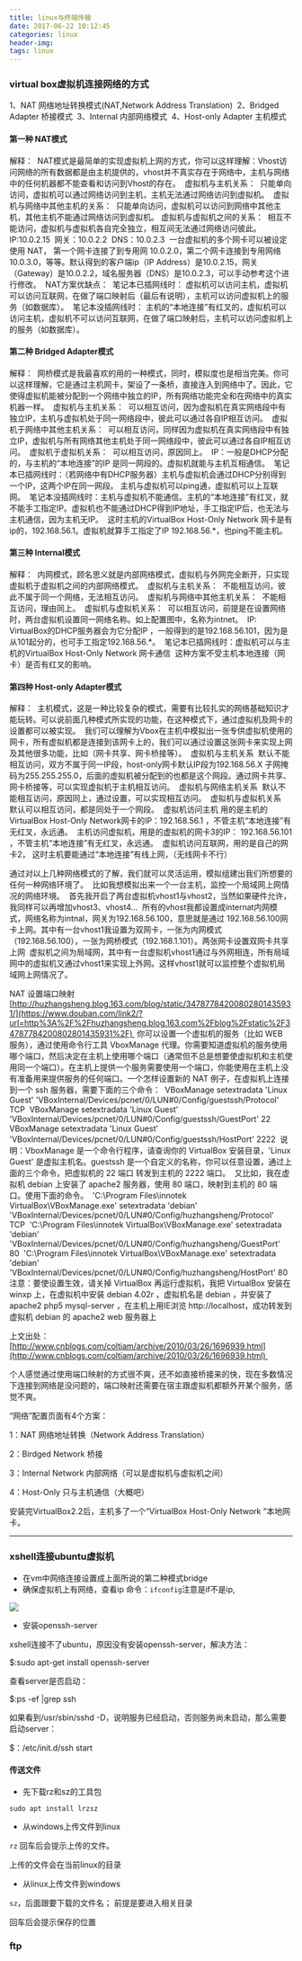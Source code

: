```yaml
---
title: linux与终端传输
date: 2017-06-22 10:12:45
categories: linux
header-img:
tags: linux
---
```




### virtual box虚拟机连接网络的方式

1、NAT 网络地址转换模式(NAT,Network Address Translation) 
2、Bridged Adapter 桥接模式 
3、Internal 内部网络模式 
4、Host-only Adapter 主机模式 

#### 第一种 NAT模式 

解释： 
NAT模式是最简单的实现虚拟机上网的方式，你可以这样理解：Vhost访问网络的所有数据都是由主机提供的，vhost并不真实存在于网络中，主机与网络中的任何机器都不能查看和访问到Vhost的存在。 
虚拟机与主机关系： 
只能单向访问，虚拟机可以通过网络访问到主机，主机无法通过网络访问到虚拟机。 
虚拟机与网络中其他主机的关系： 
只能单向访问，虚拟机可以访问到网络中其他主机，其他主机不能通过网络访问到虚拟机。
虚拟机与虚拟机之间的关系： 
相互不能访问，虚拟机与虚拟机各自完全独立，相互间无法通过网络访问彼此。 
IP:10.0.2.15 
网关：10.0.2.2 
DNS：10.0.2.3 
一台虚拟机的多个网卡可以被设定使用 NAT， 第一个网卡连接了到专用网 10.0.2.0，第二个网卡连接到专用网络 10.0.3.0，等等。默认得到的客户端ip（IP Address）是10.0.2.15，网关（Gateway）是10.0.2.2，域名服务器（DNS）是10.0.2.3，可以手动参考这个进行修改。 
NAT方案优缺点： 
笔记本已插网线时： 虚拟机可以访问主机，虚拟机可以访问互联网，在做了端口映射后（最后有说明），主机可以访问虚拟机上的服务（如数据库）。 
笔记本没插网线时： 主机的“本地连接”有红叉的，虚拟机可以访问主机，虚拟机不可以访问互联网，在做了端口映射后，主机可以访问虚拟机上的服务（如数据库）。 

#### 第二种 Bridged Adapter模式 

解释： 
网桥模式是我最喜欢的用的一种模式，同时，模拟度也是相当完美。你可以这样理解，它是通过主机网卡，架设了一条桥，直接连入到网络中了。因此，它使得虚拟机能被分配到一个网络中独立的IP，所有网络功能完全和在网络中的真实机器一样。 
虚拟机与主机关系： 
可以相互访问，因为虚拟机在真实网络段中有独立IP，主机与虚拟机处于同一网络段中，彼此可以通过各自IP相互访问。 
虚拟机于网络中其他主机关系： 
可以相互访问，同样因为虚拟机在真实网络段中有独立IP，虚拟机与所有网络其他主机处于同一网络段中，彼此可以通过各自IP相互访问。 
虚拟机于虚拟机关系： 
可以相互访问，原因同上。 
IP：一般是DHCP分配的，与主机的“本地连接”的IP 是同一网段的。虚拟机就能与主机互相通信。 
笔记本已插网线时：（若网络中有DHCP服务器）主机与虚拟机会通过DHCP分别得到一个IP，这两个IP在同一网段。 主机与虚拟机可以ping通，虚拟机可以上互联网。 
笔记本没插网线时：主机与虚拟机不能通信。主机的“本地连接”有红叉，就不能手工指定IP。虚拟机也不能通过DHCP得到IP地址，手工指定IP后，也无法与主机通信，因为主机无IP。 
这时主机的VirtualBox Host-Only Network 网卡是有ip的，192.168.56.1。虚拟机就算手工指定了IP 192.168.56.*，也ping不能主机。 

#### 第三种 Internal模式 

解释： 
内网模式，顾名思义就是内部网络模式，虚拟机与外网完全断开，只实现虚拟机于虚拟机之间的内部网络模式。 
虚拟机与主机关系： 
不能相互访问，彼此不属于同一个网络，无法相互访问。 
虚拟机与网络中其他主机关系： 
不能相互访问，理由同上。 
虚拟机与虚拟机关系： 
可以相互访问，前提是在设置网络时，两台虚拟机设置同一网络名称。如上配置图中，名称为intnet。 
IP: VirtualBox的DHCP服务器会为它分配IP ，一般得到的是192.168.56.101，因为是从101起分的，也可手工指定192.168.56.*。 
笔记本已插网线时：虚拟机可以与主机的VirtualBox Host-Only Network 网卡通信 
这种方案不受主机本地连接（网卡）是否有红叉的影响。 

#### 第四种 Host-only Adapter模式 

解释： 
主机模式，这是一种比较复杂的模式，需要有比较扎实的网络基础知识才能玩转。可以说前面几种模式所实现的功能，在这种模式下，通过虚拟机及网卡的设置都可以被实现。 
我们可以理解为Vbox在主机中模拟出一张专供虚拟机使用的网卡，所有虚拟机都是连接到该网卡上的，我们可以通过设置这张网卡来实现上网及其他很多功能，比如（网卡共享、网卡桥接等）。 
虚拟机与主机关系 
默认不能相互访问，双方不属于同一IP段，host-only网卡默认IP段为192.168.56.X 子网掩码为255.255.255.0，后面的虚拟机被分配到的也都是这个网段。通过网卡共享、网卡桥接等，可以实现虚拟机于主机相互访问。 
虚拟机与网络主机关系 
默认不能相互访问，原因同上，通过设置，可以实现相互访问。 
虚拟机与虚拟机关系 
默认可以相互访问，都是同处于一个网段。 
虚拟机访问主机 用的是主机的VirtualBox Host-Only Network网卡的IP：192.168.56.1 ，不管主机“本地连接”有无红叉，永远通。 
主机访问虚拟机，用是的虚拟机的网卡3的IP： 192.168.56.101 ，不管主机“本地连接”有无红叉，永远通。 
虚拟机访问互联网，用的是自己的网卡2， 这时主机要能通过“本地连接”有线上网，（无线网卡不行） 

通过对以上几种网络模式的了解，我们就可以灵活运用，模拟组建出我们所想要的任何一种网络环境了。 
比如我想模拟出来一个一台主机，监控一个局域网上网情况的网络环境。 
首先我开启了两台虚拟机vhost1与vhost2，当然如果硬件允许，我同样可以再增加vhost3、vhost4… 
所有的vhost我都设置成internat内网模式，网络名称为intnal，网关为192.168.56.100，意思就是通过 192.168.56.100网卡上网。其中有一台vhost1我设置为双网卡，一张为内网模式（192.168.56.100），一张为网桥模式（192.168.1.101）。两张网卡设置双网卡共享上网 
虚拟机之间为局域网，其中有一台虚拟机vhost1通过与外网相连，所有局域网中的虚拟机又通过vhost1来实现上外网。这样vhost1就可以监控整个虚拟机局域网上网情况了。 

NAT 设置端口映射 
[http://huzhangsheng.blog.163.com/blog/static/34787784200802801435931/](https://www.douban.com/link2/?url=http%3A%2F%2Fhuzhangsheng.blog.163.com%2Fblog%2Fstatic%2F34787784200802801435931%2F) 
你可以设置一个虚拟机的服务（比如 WEB 服务），通过使用命令行工具 VboxManage 代理。你需要知道虚拟机的服务使用哪个端口，然后决定在主机上使用哪个端口（通常但不总是想要使虚拟机和主机使用同一个端口）。在主机上提供一个服务需要使用一个端口，你能使用在主机上没有准备用来提供服务的任何端口。一个怎样设置新的 NAT 例子，在虚拟机上连接到一个 ssh 服务器，需要下面的三个命令： 
VBoxManage setextradata 'Linux Guest' 'VBoxInternal/Devices/pcnet/0/LUN#0/Config/guestssh/Protocol' TCP 
VBoxManage setextradata 'Linux Guest' 'VBoxInternal/Devices/pcnet/0/LUN#0/Config/guestssh/GuestPort' 22 
VBoxManage setextradata 'Linux Guest' 'VBoxInternal/Devices/pcnet/0/LUN#0/Config/guestssh/HostPort' 2222 
说明：VboxManage 是一个命令行程序，请查询你的 VirtualBox 安装目录，'Linux Guest' 是虚拟主机名。guestssh 是一个自定义的名称，你可以任意设置，通过上面的三个命令，把虚拟机的 22 端口 转发到主机的 2222 端口。 
又比如，我在虚拟机 debian 上安装了 apache2 服务器，使用 80 端口，映射到主机的 80 端口。使用下面的命令。 
'C:\Program Files\innotek VirtualBox\VBoxManage.exe' setextradata 'debian' 'VBoxInternal/Devices/pcnet/0/LUN#0/Config/huzhangsheng/Protocol' TCP 
'C:\Program Files\innotek VirtualBox\VBoxManage.exe' setextradata 'debian' 'VBoxInternal/Devices/pcnet/0/LUN#0/Config/huzhangsheng/GuestPort' 80 
'C:\Program Files\innotek VirtualBox\VBoxManage.exe' setextradata 'debian' 'VBoxInternal/Devices/pcnet/0/LUN#0/Config/huzhangsheng/HostPort' 80 
注意：要使设置生效，请关掉 VirtualBox 再运行虚拟机，我把 VirtualBox 安装在 winxp 上，在虚拟机中安装 debian 4.02r ，虚拟机名是 debian ，并安装了 apache2 php5 mysql-server ，在主机上用IE浏览 http://localhost，成功转发到虚拟机 debian 的 apache2 web 服务器上 

上文出处：[http://www.cnblogs.com/coltiam/archive/2010/03/26/1696939.html](http://www.cnblogs.com/coltiam/archive/2010/03/26/1696939.html) 

个人感觉通过使用端口映射的方式很不爽，还不如直接桥接来的快，现在多数情况下连接到网络是没问题的，端口映射还需要在宿主跟虚拟机都额外开某个服务，感觉不爽。 

“网络”配置页面有4个方案： 

1：NAT 网络地址转换（Network Address Translation） 

2：Birdged Network 桥接 

3：Internal Network 内部网络（可以是虚拟机与虚拟机之间） 

4：Host-Only 只与主机通信（大概吧） 

安装完VirtualBox2.2后，主机多了一个“VirtualBox Host-Only Network ”本地网卡。 

--------------------------------------------------------------------

### xshell连接ubuntu虚拟机

* 在vm中网络连接设置成上面所说的第二种模式bridge
* 确保虚拟机上有网络，查看ip 命令：`ifconfig`注意是if不是ip,

![](http://ojynuthay.bkt.clouddn.com/ifconfig.png)

* 安装openssh-server

xshell连接不了ubuntu，原因没有安装openssh-server，解决方法： 

$:sudo apt-get install openssh-server 

查看server是否启动： 

$:ps -ef |grep ssh 

如果看到/usr/sbin/sshd -D，说明服务已经启动，否则服务尚未启动，那么需要启动server： 

$：/etc/init.d/ssh start 

####  传送文件

* 先下载rz和sz的工具包

`sudo apt install lrzsz`

* 从windows上传文件到linux

`rz`  回车后会提示上传的文件。

上传的文件会在当前linux的目录

* 从linux上传文件到windows

`sz`，后面跟要下载的文件名； 前提是要进入相关目录

回车后会提示保存的位置



### ftp


